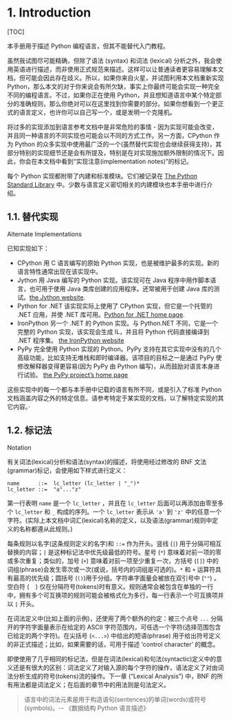 # 1. Introduction

[TOC]

本手册用于描述 Python 编程语言，但其不能替代入门教程。

虽然我试图尽可能精确，但除了语法 (syntax) 和词法 (lexical) 分析之外，我会使用英语进行描述，而非使用正式规范来描述。这样可以让普通读者更容易理解本文档，但可能会因此存在歧义。所以，如果你来自火星，并试图利用本文档重新实现 Python，那么本文的对于你来说会有所欠缺，事实上你最终可能会实现一种完全不同的编程语言。不过，如果你正在使用 Python，并且想知道语言中某个特定部分的准确规则，那么你绝对可以在这里找到你需要的部分。如果你想看到一个更正式的语言定义，也许你可以自己写一个，或是发明一个克隆机。

将过多的实现添加到语言参考文档中是非常危险的事情 - 因为实现可能会改变，并且同一种语言的不同实现也可能会以不同的方式工作。另一方面，CPython 作为 Python 的众多实现中使用最广泛的一个(虽然替代实现也会继续获得支持)，其部分特别的实现细节还是会有所提及，特别是在对实现施加额外限制的情况下。因此，你会在本文档中看到“实现注意(implementation notes)”的标记。

每个 Python 实现都附带了内建和标准模块。它们被记录在 [The Python Standard Library](https://docs.python.org/3/library/index.html#library-index) 中。少数与语言定义密切相关的内建模块也本手册中进行介绍。

## 1.1. 替代实现

Alternate Implementations

已知实现如下：

- CPython
  用 C 语言编写的原始 Python 实现，也是被维护最多的实现。新的语言特性通常出现在该实现中。
- Jython
  用 Java 编写的 Python 实现。该实现可在 Java 程序中用作脚本语言，也可用于使用 Java 类库创建的应用程序。还常被用于创建 Java 库的测试。[the Jython website](http://www.jython.org/).
- Python for .NET
  该实现实际上使用了 CPython 实现，但它是一个托管的 .NET 应用，并使 .NET 库可用。[Python for .NET home page](https://pythonnet.github.io/).
- IronPython
  另一个 .NET 的 Python 实现。与 Python.NET 不同，它是一个完整的 Python 实现，该实现会生成 IL，并且将 Python 代码直接编译到 .NET 程序集。 [the IronPython website](http://ironpython.net/) 
- PyPy
  完全使用 Python 实现的 Python。PyPy 支持在其它实现中没有的几个高级功能，比如支持无堆栈和即时编译器。该项目的目标之一是通过 PyPy 使修改解释器变得更容易(因为 PyPy 由 Python 编写)，从而鼓励对语言本身进行试验。 [the PyPy project’s home page](http://pypy.org/) 


这些实现中的每一个都与本手册中记载的语言有所不同，或是引入了标准 Python 文档涵盖内容之外的特定信息。请参考特定于某实现的文档，以了解特定实现的其它内容。·

## 1.2. 标记法

Notation

有关词法(lexical)分析和语法(syntax)的描述，将使用经过修改的 BNF 文法(grammar)标记，会使用如下样式进行定义：

```
name      ::=  lc_letter (lc_letter | "_")*
lc_letter ::=  "a"..."z"
```

第一行表明 `name` 是一个 `lc_letter` ，并且在 `lc_letter` 后面可以再添加由零至多个 `lc_letter` 和 `_` 构成的序列。一个 `lc_letter` 表示从 `'a'` 到 `'z'` 中的任意一个字符。(实际上本文档中词汇(lexical)名称的定义，以及语法(grammar)规则中定义的名称都遵从此规则。)

每条规则以名字(这条规则定义的名字)和 `::=` 作为开头。竖线 (`|`) 用于分隔可相互替换的内容；`|` 是这种标记法中优先级最低的符号。星号 (`*`) 意味着对前一项的零或多次重复；类似的，加号 (`+`) 意味着对前一项至少重复一次，方括号 (`[]`) 中的词组(phrase)会发生零次或一次(或说，括号内的词组是可选的)。`*` 和 `+` 运算符具有最高的优先级；圆括号 (`()`)用于分组。字符串字面量会被放在双引号中 (`""`) 。空白符 ( ` ` ) 仅在分隔符号(tokens)时有意义。规则通常会被包含在单独的一行中，拥有多个可互换项的规则可能会被格式化为多行，每一行表示一个可互换项并以 `|` 开头。

在词法定义中(比如上面的示例)，还使用了两个额外的约定：被三个点号 `...` 分隔开的字符字面量表示在给定的 ASCII 字符范围内，可任选一个字符(选择范围包含已给定的两个字符)。在尖括号 (`<...>`) 中给出的短语(phrase) 用于给出符号定义的非正式描述；比如，如果需要的话，可用于描述 ‘control character’ 的概念。

即使使用了几乎相同的标记法，但是在词法(lexical)和句法(syntactic)定义中的意义还是有很大的区别：词法定义了对输入源的每个字符的操作，语法定义了对由词法分析生成的符号(tokens)流的操作。下一章 (“Lexical Analysis”) 中，BNF 的所有用法都是词法定义；在后面的章节中的用法则是句法定义。

> 语言中的词法元素是用于构造语句(sentences)的单词(words)或符号(symbols)。-- 《数据结构 Python 语言描述》